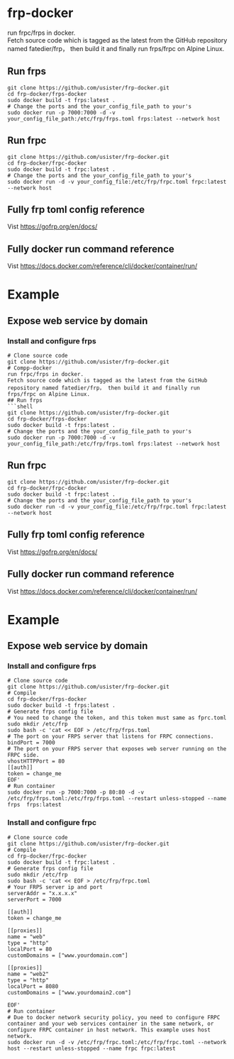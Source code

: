 # frp-docker
run frpc/frps in docker.  
Fetch source code which is tagged as the latest from the GitHub repository named fatedier/frp， then build it and finally run frps/frpc on Alpine Linux.
## Run frps
```shell
git clone https://github.com/usister/frp-docker.git  
cd frp-docker/frps-docker  
sudo docker build -t frps:latest .  
# Change the ports and the your_config_file_path to your's
sudo docker run -p 7000:7000 -d -v your_config_file_path:/etc/frp/frps.toml frps:latest --network host  
```
## Run frpc
```shell
git clone https://github.com/usister/frp-docker.git  
cd frp-docker/frpc-docker  
sudo docker build -t frpc:latest .
# Change the ports and the your_config_file_path to your's
sudo docker run -d -v your_config_file:/etc/frp/frpc.toml frpc:latest --network host  
```
## Fully frp toml config reference
Vist https://gofrp.org/en/docs/  
## Fully docker run command reference
Vist https://docs.docker.com/reference/cli/docker/container/run/

# Example
## Expose web service by domain
### Install and configure frps
```shell
# Clone source code
git clone https://github.com/usister/frp-docker.git
# Compp-docker
run frpc/frps in docker.  
Fetch source code which is tagged as the latest from the GitHub repository named fatedier/frp， then build it and finally run frps/frpc on Alpine Linux.
## Run frps
```shell
git clone https://github.com/usister/frp-docker.git  
cd frp-docker/frps-docker  
sudo docker build -t frps:latest .  
# Change the ports and the your_config_file_path to your's
sudo docker run -p 7000:7000 -d -v your_config_file_path:/etc/frp/frps.toml frps:latest --network host  
```
## Run frpc
```shell
git clone https://github.com/usister/frp-docker.git  
cd frp-docker/frpc-docker  
sudo docker build -t frpc:latest .
# Change the ports and the your_config_file_path to your's
sudo docker run -d -v your_config_file:/etc/frp/frpc.toml frpc:latest --network host  
```
## Fully frp toml config reference
Vist https://gofrp.org/en/docs/  
## Fully docker run command reference
Vist https://docs.docker.com/reference/cli/docker/container/run/

# Example
## Expose web service by domain
### Install and configure frps
```shell
# Clone source code
git clone https://github.com/usister/frp-docker.git
# Compile
cd frp-docker/frps-docker  
sudo docker build -t frps:latest .
# Generate frps config file
# You need to change the token, and this token must same as fprc.toml
sudo mkdir /etc/frp
sudo bash -c 'cat << EOF > /etc/frp/frps.toml
# The port on your FRPS server that listens for FRPC connections.
bindPort = 7000
# The port on your FRPS server that exposes web server running on the FRPC side.
vhostHTTPPort = 80
[[auth]]
token = change_me
EOF'
# Run container
sudo docker run -p 7000:7000 -p 80:80 -d -v /etc/frp/frps.toml:/etc/frp/frps.toml --restart unless-stopped --name frps  frps:latest
```
### Install and configure frpc
```shell
# Clone source code
git clone https://github.com/usister/frp-docker.git
# Compile
cd frp-docker/frpc-docker  
sudo docker build -t frpc:latest .
# Generate frps config file
sudo mkdir /etc/frp
sudo bash -c 'cat << EOF > /etc/frp/frpc.toml
# Your FRPS server ip and port
serverAddr = "x.x.x.x"
serverPort = 7000

[[auth]]
token = change_me

[[proxies]]
name = "web"
type = "http"
localPort = 80
customDomains = ["www.yourdomain.com"]

[[proxies]]
name = "web2"
type = "http"
localPort = 8080
customDomains = ["www.yourdomain2.com"]

EOF'
# Run container
# Due to docker network security policy, you need to configure FRPC container and your web services container in the same network, or configure FRPC container in host network. This example uses host network.
sudo docker run -d -v /etc/frp/frpc.toml:/etc/frp/frpc.toml --network host --restart unless-stopped --name frpc frpc:latest
```
